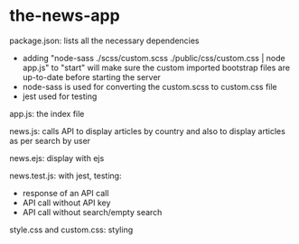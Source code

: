# the-news-app

package.json: lists all the necessary dependencies
- adding "node-sass ./scss/custom.scss ./public/css/custom.css | node app.js" to "start" will make sure the custom imported bootstrap files are up-to-date before starting the server
- node-sass is used for converting the custom.scss to custom.css file 
- jest used for testing

app.js: the index file

news.js: calls API to display articles by country and also to display articles as per search by user

news.ejs: display with ejs

news.test.js: with jest, testing:
- response of an API call
- API call without API key
- API call without search/empty search

style.css and custom.css: styling 
